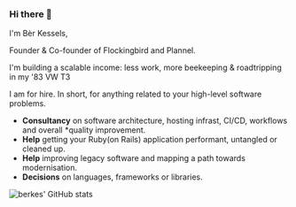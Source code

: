 ### Hi there 👋

I'm Bèr Kessels,

Founder & Co-founder of Flockingbird and Plannel. 

I'm building a scalable income: less work, more beekeeping & roadtripping in my '83 VW T3

I am for hire. In short, for anything related to your high-level software problems.

* **Consultancy** on software architecture, hosting infrast, CI/CD, workflows and overall *quality improvement.
* **Help** getting your Ruby(on Rails) application performant, untangled or cleaned up.
* **Help** improving legacy software and mapping a path towards modernisation.
* **Decisions** on languages, frameworks or libraries.

![berkes' GitHub stats](https://github-readme-stats.vercel.app/api?username=berkes&show_icons=true&theme=cobalt)
